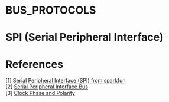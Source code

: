 # BUS_PROTOCOLS

# SPI (Serial Peripheral Interface)

# References

[1] [Serial Peripheral Interface (SPI) from sparkfun](https://learn.sparkfun.com/tutorials/serial-peripheral-interface-spi)<br>
[2] [Serial Peripheral Interface Bus](https://en.wikipedia.org/wiki/Serial_Peripheral_Interface_Bus)<br>
[3] [Clock Phase and Polarity](http://dlnware.com/dll/Clock-Phase-and-Polarity)<br>
